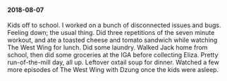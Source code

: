 #### 2018-08-07

Kids off to school. I worked on a bunch of disconnected issues and bugs. Feeling down; the usual thing. Did three repetitions of the seven minute workout, and ate a toasted cheese and tomato sandwich while watching The West Wing for lunch. Did some laundry. Walked Jack home from school, then did some groceries at the IGA before collecting Eliza. Pretty run-of-the-mill day, all up. Leftover oxtail soup for dinner. Watched a few more episodes of The West Wing with Dzung once the kids were asleep.